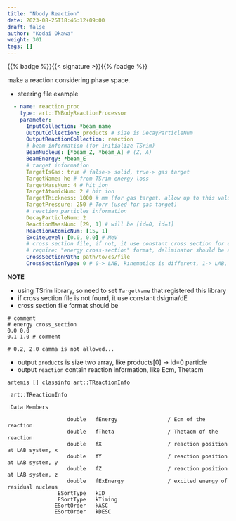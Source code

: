 ```yaml
---
title: "Nbody Reaction"
date: 2023-08-25T18:46:12+09:00
draft: false
author: "Kodai Okawa"
weight: 301
tags: []
---
```


{{% badge %}}{{< signature >}}{{% /badge %}}

make a reaction considering phase space.

- steering file example

```yaml { wrap="false" }
  - name: reaction_proc
    type: art::TNBodyReactionProcessor
    parameter:
      InputCollection: *beam_name
      OutputCollection: products # size is DecayParticleNum
      OutputReactionCollection: reaction
      # beam information (for initialize TSrim)
      BeamNucleus: [*beam_Z, *beam_A] # (Z, A)
      BeamEnergy: *beam_E
      # target information
      TargetIsGas: true # false-> solid, true-> gas target
      TargetName: he # from TSrim energy loss
      TargetMassNum: 4 # hit ion
      TargetAtomicNum: 2 # hit ion
      TargetThickness: 1000 # mm (for gas target, allow up to this value)
      TargetPressure: 250 # Torr (used for gas target)
      # reaction particles information
      DecayParticleNum: 2
      ReactionMassNum: [29, 1] # will be [id=0, id=1]
      ReactionAtomicNum: [15, 1]
      ExciteLevel: [0.0, 0.0] # MeV
      # cross section file, if not, it use constant cross section for energy
      # require: "energy cross-section" format, deliminator should be a space ' '
      CrossSectionPath: path/to/cs/file
      CrossSectionType: 0 # 0-> LAB, kinematics is different, 1-> LAB, kinematics is same, 2-> CM

```

**NOTE**

- using TSrim library, so need to set `TargetName` that registered this library
- if cross section file is not found, it use constant dsigma/dE
- cross section file format should be

```text
# comment
# energy cross_section
0.0 0.0
0.1 1.0 # comment

# 0.2, 2.0 camma is not allowed...
```

- output `products` is size two array, like products[0] -> id=0 particle
- output `reaction` contain reaction information, like Ecm, Thetacm

```shell { wrap="false" }
artemis [] classinfo art::TReactionInfo

 art::TReactionInfo

 Data Members

                   double   fEnergy                / Ecm of the reaction
                   double   fTheta                 / Thetacm of the reaction
                   double   fX                     / reaction position at LAB system, x
                   double   fY                     / reaction position at LAB system, y
                   double   fZ                     / reaction position at LAB system, z
                   double   fExEnergy              / excited energy of residual nucleus
                ESortType   kID                                        
                ESortType   kTiming                                    
               ESortOrder   kASC                                       
               ESortOrder   kDESC   
```
